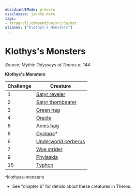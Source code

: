 ```yaml
---
obsidianUIMode: preview
cssclasses: json5e-note
tags:
- ttrpg-cli/compendium/src/5e/mot
aliases: ["Klothys's Monsters"]
---
```

# Klothys's Monsters
*Source: Mythic Odysseys of Theros p. 144* 

**Klothys's Monsters**

| Challenge | Creature |
|-----------|----------|
| 1 | [Satyr reveler](satyr-reveler-mot.md) |
| 2 | [Satyr thornbearer](satyr-thornbearer-mot.md) |
| 3 | [Green hag](green-hag.md) |
| 4 | [Oracle](oracle-mot.md) |
| 6 | [Annis hag](annis-hag-mpmm.md) |
| 6 | [Cyclops](cyclops.md)* |
| 6 | [Underworld cerberus](underworld-cerberus-mot.md) |
| 7 | [Woe strider](woe-strider-mot.md) |
| 9 | [Phylaskia](phylaskia-mot.md) |
| 15 | [Typhon](typhon-mot.md) |
^klothyss-monsters

* See "chapter 6" for details about these creatures in Theros.